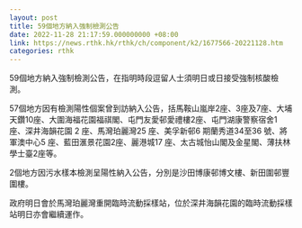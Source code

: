 ```yaml
---
layout: post
title: 59個地方納入強制檢測公告
date: 2022-11-28 21:17:59.000000000 +08:00
link: https://news.rthk.hk/rthk/ch/component/k2/1677566-20221128.htm
categories: rthk
---
```


59個地方納入強制檢測公告，在指明時段逗留人士須明日或日接受強制核酸檢測。

57個地方因有檢測陽性個案曾到訪納入公告，括馬鞍山嵐岸2座、3座及7座、大埔天鑽10座、大圍海福花園福祺閣、屯門友愛邨愛禮樓2座、屯門湖康警察宿舍1座、深井海韻花園 2 座、馬灣珀麗灣25 座、美孚新邨6 期蘭秀道34至36 號、將軍澳中心5 座、藍田滙景花園2座、麗港城17 座、太古城怡山閣及金星閣、薄扶林學士臺2座等。

2個地方因污水樣本檢測呈陽性納入公告，分別是沙田博康邨博文樓、新田圍邨豐圍樓。

政府明日會於馬灣珀麗灣重開臨時流動採樣站，位於深井海韻花園的臨時流動採樣站明日亦會繼續運作。
